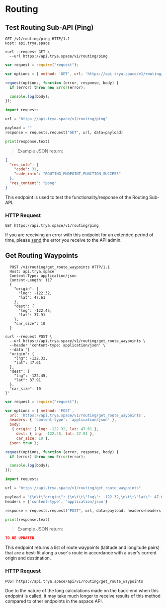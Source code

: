 # Routing

## Test Routing Sub-API (Ping)

```http
GET /v1/routing/ping HTTP/1.1
Host: api.trya.space
```

```shell
curl --request GET \
  --url https://api.trya.space/v1/routing/ping
```

```javascript
var request = require("request");

var options = { method: 'GET', url: 'https://api.trya.space/v1/routing/ping' };

request(options, function (error, response, body) {
  if (error) throw new Error(error);

  console.log(body);
});
```

```python
import requests

url = "https://api.trya.space/v1/routing/ping"

payload = ""
response = requests.request("GET", url, data=payload)

print(response.text)
```

> Example JSON return:

```json
{
  "res_info": {
    "code": 31,
    "code_info": "ROUTING_ENDPOINT_FUNCTION_SUCCESS"
  },
  "res_content": "pong"
}
```

This endpoint is used to test the functionality/response of the Routing Sub-API.

### HTTP Request

`GET https://api.trya.space/v1/routing/ping`

<aside class="notice">If you are receiving an error with this endpoint for an extended period of time, please <a href="mailto:help@trya.space">send</a> the error you receive to the API admin.</aside>

## Get Routing Waypoints

```http
  POST /v1/routing/get_route_waypoints HTTP/1.1
  Host: api.trya.space
  Content-Type: application/json
  Content-Length: 117
  {
    "origin": {
      "lng": -122.32,
      "lat": 47.61
    },
    "dest": {
      "lng": -122.45,
      "lat": 37.91
    },
    "car_size": 10
  }
```

```shell
curl --request POST \
  --url https://api.trya.space/v1/routing/get_route_waypoints \
  --header 'content-type: application/json' \
  --data '{
  "origin": {
    "lng": -122.32,
    "lat": 47.61
  },
  "dest": {
    "lng": -122.45,
    "lat": 37.91
  },
  "car_size": 10
}'
```

```javascript
var request = require("request");

var options = { method: 'POST',
  url: 'https://api.trya.space/v1/routing/get_route_waypoints',
  headers: { 'content-type': 'application/json' },
  body:
   { origin: { lng: -122.32, lat: 47.61 },
     dest: { lng: -122.45, lat: 37.91 },
     car_size: 10 },
  json: true };

request(options, function (error, response, body) {
  if (error) throw new Error(error);

  console.log(body);
});
```

```python
import requests

url = "https://api.trya.space/v1/routing/get_route_waypoints"

payload = "{\n\t\"origin\": {\n\t\t\"lng\": -122.32,\n\t\t\"lat\": 47.61\n\t},\n\t\"dest\": {\n\t\t\"lng\": -122.45,\n\t\t\"lat\": 37.91\n\t},\n\t\"car_size\": 10\n}"
headers = {'content-type': 'application/json'}

response = requests.request("POST", url, data=payload, headers=headers)

print(response.text)
```

> Example JSON return:

```json
TO BE UPDATED
```

This endpoint returns a list of route waypoints (latitude and longitude pairs) that are a best-fit along a user's route in accordance with a user's current origin and destination.

### HTTP Request

`POST https://api.trya.space/api/v1/routing/get_route_waypoints`

<aside class="notice">Due to the nature of the long calculations made on the back-end when this endpoint is called, it may take much longer to receive results of this method compared to other endpoints in the aspace API.</aside>
